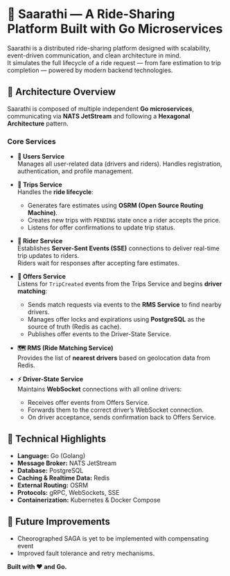# 🚖 Saarathi — A Ride-Sharing Platform Built with Go Microservices
Saarathi is a distributed ride-sharing platform designed with scalability, event-driven communication, and clean architecture in mind.  
It simulates the full lifecycle of a ride request — from fare estimation to trip completion — powered by modern backend technologies.


## 🧩 Architecture Overview

Saarathi is composed of multiple independent **Go microservices**, communicating via **NATS JetStream** and following a **Hexagonal Architecture** pattern.

### Core Services

- **🧍 Users Service**  
  Manages all user-related data (drivers and riders). Handles registration, authentication, and profile management.

- **🚗 Trips Service**  
  Handles the **ride lifecycle**:
  - Generates fare estimates using **OSRM (Open Source Routing Machine)**.  
  - Creates new trips with `PENDING` state once a rider accepts the price.  
  - Listens for offer confirmations to update trip status.

- **📡 Rider Service**  
  Establishes **Server-Sent Events (SSE)** connections to deliver real-time trip updates to riders.  
  Riders wait for responses after accepting fare estimates.

- **🎯 Offers Service**  
  Listens for `TripCreated` events from the Trips Service and begins **driver matching**:
  - Sends match requests via events to the **RMS Service** to find nearby drivers.  
  - Manages offer locks and expirations using **PostgreSQL** as the source of truth (Redis as cache).  
  - Publishes offer events to the Driver-State Service.

- **🗺️ RMS (Ride Matching Service)**  
  Provides the list of **nearest drivers** based on geolocation data from Redis.

- **⚡ Driver-State Service**  
  Maintains **WebSocket** connections with all online drivers:
  - Receives offer events from Offers Service.  
  - Forwards them to the correct driver’s WebSocket connection.  
  - On driver acceptance, sends confirmation back to Offers Service.

## 🧠 Technical Highlights

- **Language:** Go (Golang)  
- **Message Broker:** NATS JetStream  
- **Database:** PostgreSQL  
- **Caching & Realtime Data:** Redis  
- **External Routing:** OSRM  
- **Protocols:** gRPC, WebSockets, SSE  
- **Containerization:** Kubernetes & Docker Compose  

## 🚀 Future Improvements
- Cheorographed SAGA is yet to be implemented with compensating event 
- Improved fault tolerance and retry mechanisms.  

**Built with ❤️ and Go.**


